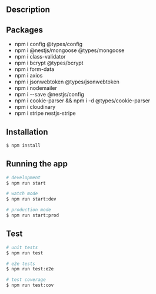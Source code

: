 ## Description

## Packages

- npm i config @types/config
- npm i @nestjs/mongoose @types/mongoose
- npm i class-validator
- npm i bcrypt @types/bcrypt
- npm i form-data
- npm i axios
- npm i jsonwebtoken @types/jsonwebtoken
- npm i nodemailer
- npm i --save @nestjs/config
- npm i cookie-parser && npm i -d @types/cookie-parser
- npm i cloudinary
- npm i stripe nestjs-stripe

## Installation

```bash
$ npm install
```

## Running the app

```bash
# development
$ npm run start

# watch mode
$ npm run start:dev

# production mode
$ npm run start:prod
```

## Test

```bash
# unit tests
$ npm run test

# e2e tests
$ npm run test:e2e

# test coverage
$ npm run test:cov
```
